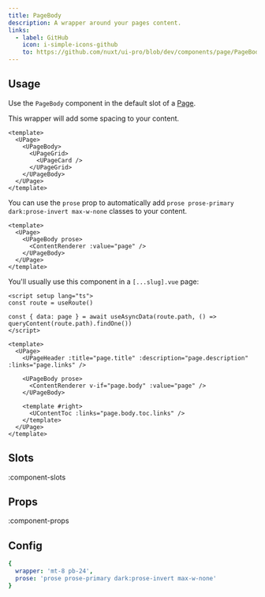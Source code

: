 ```yaml
---
title: PageBody
description: A wrapper around your pages content.
links:
  - label: GitHub
    icon: i-simple-icons-github
    to: https://github.com/nuxt/ui-pro/blob/dev/components/page/PageBody.vue
---
```


## Usage

Use the `PageBody` component in the default slot of a [Page](/pro/components/page).

This wrapper will add some spacing to your content.

```vue
<template>
  <UPage>
    <UPageBody>
      <UPageGrid>
        <UPageCard />
      </UPageGrid>
    </UPageBody>
  </UPage>
</template>
```

You can use the `prose` prop to automatically add `prose prose-primary dark:prose-invert max-w-none` classes to your content.

```vue
<template>
  <UPage>
    <UPageBody prose>
      <ContentRenderer :value="page" />
    </UPageBody>
  </UPage>
</template>
```

You'll usually use this component in a `[...slug].vue` page:

```vue [pages/\[...slug\\].vue]
<script setup lang="ts">
const route = useRoute()

const { data: page } = await useAsyncData(route.path, () => queryContent(route.path).findOne())
</script>

<template>
  <UPage>
    <UPageHeader :title="page.title" :description="page.description" :links="page.links" />

    <UPageBody prose>
      <ContentRenderer v-if="page.body" :value="page" />
    </UPageBody>

    <template #right>
      <UContentToc :links="page.body.toc.links" />
    </template>
  </UPage>
</template>
```

## Slots

:component-slots

## Props

:component-props

## Config

```yml
{
  wrapper: 'mt-8 pb-24',
  prose: 'prose prose-primary dark:prose-invert max-w-none'
}
```

